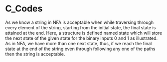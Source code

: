 # C_Codes

As we know a string in NFA is acceptable when while traversing through every element of the string, starting from the initial state, the final state is attained at the end. 
Here, a structure is defined named state which will store the next state of the given state for the binary inputs 0 and 1 as illustrated. As in NFA, we have more than one next state, thus, if we reach the final state at the end of the string even through following any one of the paths then the string is acceptable.

